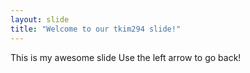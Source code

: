 ```yaml
---
layout: slide
title: "Welcome to our tkim294 slide!"
---
```

This is my awesome slide
Use the left arrow to go back!
